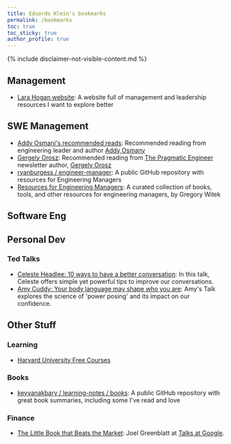 ```yaml
---
title: Eduardo Klein's bookmarks
permalink: /bookmarks
toc: true
toc_sticky: true
author_profile: true
---
```


{% include disclaimer-not-visible-content.md %}

## Management

- [Lara Hogan website](https://larahogan.me/): A website full of management and leadership resources I want to explore better

## SWE Management

- [Addy Osmani's recommended reads](https://www.goodreads.com/review/list/14088621?shelf=recommend-reads): Recommended reading from engineering leader and author [Addy Osmany](https://addyosmani.com/)
- [Gergely Orosz](https://blog.pragmaticengineer.com/my-reading-list/): Recommended reading from [The Pragmatic Engineer](https://newsletter.pragmaticengineer.com/about) newsletter author, [Gergely Orosz](https://blog.pragmaticengineer.com/about/)
- [ryanburgess / engineer-manager](https://github.com/ryanburgess/engineer-manager): A public GitHub repository with resources for Engineering Managers
- [Resources for Engineering Managers](https://www.notonlycode.org/engineering-manager-resources/): A curated collection of books, tools, and other resources for engineering managers, by Gregory Witek

## Software Eng

## Personal Dev

### Ted Talks

- [Celeste Headlee: 10 ways to have a better conversation](https://www.ted.com/talks/celeste_headlee_10_ways_to_have_a_better_conversation): In this talk, Celeste offers simple yet powerful tips to improve our conversations.
- [Amy Cuddy: Your body language may shape who you are](https://www.ted.com/talks/amy_cuddy_your_body_language_may_shape_who_you_are): Amy's Talk explores the science of 'power posing' and its impact on our confidence.

## Other Stuff

### Learning

- [Harvard University Free Courses](https://pll.harvard.edu/catalog/free)

### Books

- [keyvanakbary / learning-notes / books](https://github.com/keyvanakbary/learning-notes/tree/master/books): A public GitHub repository with great book summaries, including some I've read and love

### Finance

- [The Little Book that Beats the Market](https://www.youtube.com/watch?v=bZfPJCAVQg0): Joel Greenblatt at [Talks at Google](https://www.youtube.com/@talksatgoogle).